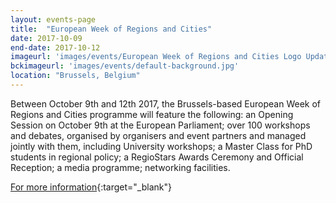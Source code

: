 ```yaml
---
layout: events-page
title:  "European Week of Regions and Cities"
date: 2017-10-09
end-date: 2017-10-12
imageurl: 'images/events/European Week of Regions and Cities Logo Update.jpg'
bckimageurl: 'images/events/default-background.jpg'
location: "Brussels, Belgium"
---
```

Between October 9th and 12th 2017, the Brussels-based European Week of Regions and Cities programme will feature the following: an Opening Session on October 9th at the European Parliament; over 100 workshops and debates, organised by organisers and event partners and managed jointly with them, including University workshops; a Master Class for PhD students in regional policy; a RegioStars Awards Ceremony and Official Reception; a media programme; networking facilities.

[For more information](http://ec.europa.eu/regional_policy/regions-and-cities/2017/index.cfm){:target="_blank"}
